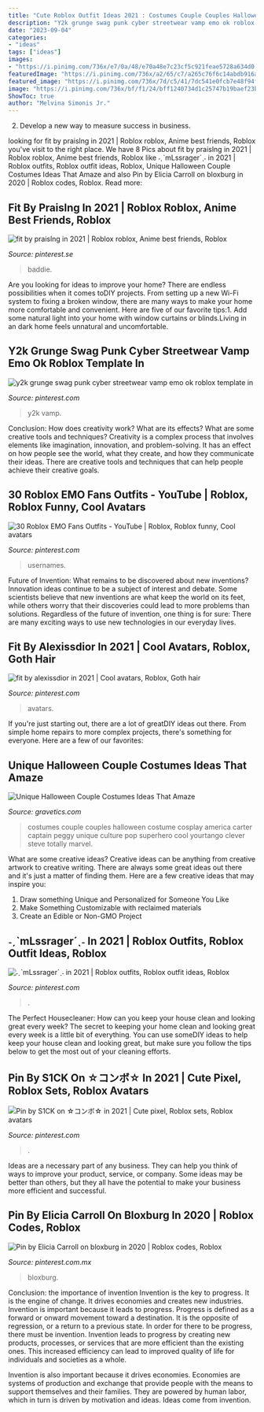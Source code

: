 ```yaml
---
title: "Cute Roblox Outfit Ideas 2021 : Costumes Couple Couples Halloween Costume Cosplay America Carter Captain Peggy Unique Culture Pop Superhero Cool Yourtango Clever Steve Totally Marvel"
description: "Y2k grunge swag punk cyber streetwear vamp emo ok roblox template in"
date: "2023-09-04"
categories:
- "ideas"
tags: ["ideas"]
images:
- "https://i.pinimg.com/736x/e7/0a/48/e70a48e7c23cf5c921feae5728a634d0.jpg"
featuredImage: "https://i.pinimg.com/736x/a2/65/c7/a265c76f6c14abdb916a45a4e9f6decb.jpg"
featured_image: "https://i.pinimg.com/736x/7d/c5/41/7dc541e0fcb7e48f94f2a2e925fdc009.jpg"
image: "https://i.pinimg.com/736x/bf/f1/24/bff1240734d1c25747b19baef23b81fe.jpg"
ShowToc: true
author: "Melvina Simonis Jr."
---
```



2. Develop a new way to measure success in business.

	

		
looking for fit by praislng in 2021 | Roblox roblox, Anime best friends, Roblox you've visit to the right place. We have 8 Pics about fit by praislng in 2021 | Roblox roblox, Anime best friends, Roblox like ˗ˏˋmLssrager´ˎ˗ in 2021 | Roblox outfits, Roblox outfit ideas, Roblox, Unique Halloween Couple Costumes Ideas That Amaze and also Pin by Elicia Carroll on bloxburg in 2020 | Roblox codes, Roblox. Read more:
		
    
## Fit By Praislng In 2021 | Roblox Roblox, Anime Best Friends, Roblox

<img loading=lazy src="https://i.pinimg.com/736x/e7/0a/48/e70a48e7c23cf5c921feae5728a634d0.jpg" onerror="this.onerror=null;this.src='https://tse2.mm.bing.net/th?id=OIP.3m2D5d9TCRfZvKm8DEOPHAHaNe&amp;pid=15.1';" alt="fit by praislng in 2021 | Roblox roblox, Anime best friends, Roblox">

_Source: pinterest.se_

>baddie. 

	

Are you looking for ideas to improve your home? There are endless possibilities when it comes toDIY projects. From setting up a new Wi-Fi system to fixing a broken window, there are many ways to make your home more comfortable and convenient. Here are five of our favorite tips:1. Add some natural light into your home with window curtains or blinds.Living in an dark home feels unnatural and uncomfortable.

    
## Y2k Grunge Swag Punk Cyber Streetwear Vamp Emo Ok Roblox Template In

<img loading=lazy src="https://i.pinimg.com/736x/b4/67/80/b46780c67812766ef812fd23bc7a0147.jpg" onerror="this.onerror=null;this.src='https://tse1.mm.bing.net/th?id=OIP.91KIJl4ouc_wBU-wI5FACQHaHE&amp;pid=15.1';" alt="y2k grunge swag punk cyber streetwear vamp emo ok roblox template in">

_Source: pinterest.com_

>y2k vamp. 

	

Conclusion: How does creativity work? What are its effects? What are some creative tools and techniques?
Creativity is a complex process that involves elements like imagination, innovation, and problem-solving. It has an effect on how people see the world, what they create, and how they communicate their ideas. There are creative tools and techniques that can help people achieve their creative goals.

    
## 30 Roblox EMO Fans Outfits - YouTube | Roblox, Roblox Funny, Cool Avatars

<img loading=lazy src="https://i.pinimg.com/736x/83/78/73/8378731bf1bfddd3bf5a7a1893591103.jpg" onerror="this.onerror=null;this.src='https://tse1.mm.bing.net/th?id=OIP.Wg1DDOg6TRsx5YswIg6MEgAAAA&amp;pid=15.1';" alt="30 Roblox EMO Fans Outfits - YouTube | Roblox, Roblox funny, Cool avatars">

_Source: pinterest.com_

>usernames. 

	

Future of Invention: What remains to be discovered about new inventions?
Innovation ideas continue to be a subject of interest and debate. Some scientists believe that new inventions are what keep the world on its feet, while others worry that their discoveries could lead to more problems than solutions. Regardless of the future of invention, one thing is for sure: There are many exciting ways to use new technologies in our everyday lives.

    
## Fit By Alexissdior In 2021 | Cool Avatars, Roblox, Goth Hair

<img loading=lazy src="https://i.pinimg.com/736x/bf/f1/24/bff1240734d1c25747b19baef23b81fe.jpg" onerror="this.onerror=null;this.src='https://tse2.mm.bing.net/th?id=OIP.WpZ03RbiRQF-eR336kMWxgHaPj&amp;pid=15.1';" alt="fit by alexissdior in 2021 | Cool avatars, Roblox, Goth hair">

_Source: pinterest.com_

>avatars. 

	

If you're just starting out, there are a lot of greatDIY ideas out there. From simple home repairs to more complex projects, there's something for everyone. Here are a few of our favorites: 

    
## Unique Halloween Couple Costumes Ideas That Amaze

<img loading=lazy src="https://www.gravetics.com/wp-content/uploads/2017/07/Amazing-ideas-from-pop-culture.jpg" onerror="this.onerror=null;this.src='https://tse3.mm.bing.net/th?id=OIP.epI5YBHAnTFlnEQrgD8eXwHaLL&amp;pid=15.1';" alt="Unique Halloween Couple Costumes Ideas That Amaze">

_Source: gravetics.com_

>costumes couple couples halloween costume cosplay america carter captain peggy unique culture pop superhero cool yourtango clever steve totally marvel. 

	

What are some creative ideas?
Creative ideas can be anything from creative artwork to creative writing. There are always some great ideas out there and it's just a matter of finding them. Here are a few creative ideas that may inspire you:
1. Draw something Unique and Personalized for Someone You Like
2. Make Something Customizable with reclaimed materials
3. Create an Edible or Non-GMO Project

    
## ˗ˏˋmLssrager´ˎ˗ In 2021 | Roblox Outfits, Roblox Outfit Ideas, Roblox

<img loading=lazy src="https://i.pinimg.com/736x/85/51/66/85516613d7ebb87c05b0fdb96b24117f.jpg" onerror="this.onerror=null;this.src='https://tse4.mm.bing.net/th?id=OIP.fA5tpRy92BQu14tngS6nIwHaLH&amp;pid=15.1';" alt="˗ˏˋmLssrager´ˎ˗ in 2021 | Roblox outfits, Roblox outfit ideas, Roblox">

_Source: pinterest.com_

>. 

	

The Perfect Housecleaner: How can you keep your house clean and looking great every week?
The secret to keeping your home clean and looking great every week is a little bit of everything. You can use someDIY ideas to help keep your house clean and looking great, but make sure you follow the tips below to get the most out of your cleaning efforts.

    
## Pin By S1CK On ☆コンボ☆ In 2021 | Cute Pixel, Roblox Sets, Roblox Avatars

<img loading=lazy src="https://i.pinimg.com/736x/7d/c5/41/7dc541e0fcb7e48f94f2a2e925fdc009.jpg" onerror="this.onerror=null;this.src='https://tse2.mm.bing.net/th?id=OIP.D1-_MVulaDKMBYf4Lga2ygHaLf&amp;pid=15.1';" alt="Pin by S1CK on ☆コンボ☆ in 2021 | Cute pixel, Roblox sets, Roblox avatars">

_Source: pinterest.com_

>. 

	

Ideas are a necessary part of any business. They can help you think of ways to improve your product, service, or company. Some ideas may be better than others, but they all have the potential to make your business more efficient and successful.

    
## Pin By Elicia Carroll On Bloxburg In 2020 | Roblox Codes, Roblox

<img loading=lazy src="https://i.pinimg.com/736x/a2/65/c7/a265c76f6c14abdb916a45a4e9f6decb.jpg" onerror="this.onerror=null;this.src='https://tse3.mm.bing.net/th?id=OIP.HfXZ7BYvwkjanjLEBIVuEgHaGt&amp;pid=15.1';" alt="Pin by Elicia Carroll on bloxburg in 2020 | Roblox codes, Roblox">

_Source: pinterest.com.mx_

>bloxburg. 

	

Conclusion: the importance of invention
Invention is the key to progress. It is the engine of change. It drives economies and creates new industries.
Invention is important because it leads to progress. Progress is defined as a forward or onward movement toward a destination. It is the opposite of regression, or a return to a previous state. In order for there to be progress, there must be invention. Invention leads to progress by creating new products, processes, or services that are more efficient than the existing ones. This increased efficiency can lead to improved quality of life for individuals and societies as a whole.

Invention is also important because it drives economies. Economies are systems of production and exchange that provide people with the means to support themselves and their families. They are powered by human labor, which in turn is driven by motivation and ideas. Ideas come from invention.

